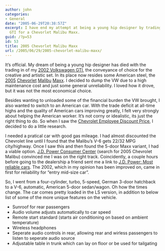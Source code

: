 ```yaml
---
author: john
categories:
- General
date: "2005-06-29T20:38:57Z"
excerpt: I have end my attempt at being a young hip designer by trading my 2002 Volkswagen
  GTI for a Chevorlet Malibu Maxx.
guid: /?p=53
id: 53
title: 2005 Chevorlet Malibu Maxx
url: /2005/06/29/2005-chevorlet-malibu-maxx/
---
```


It&#8217;s official. My dream of being a young hip designer has died with the trading in of my [2002 Volkswagen GTI](http://www.edmunds.com/used/2002/volkswagen/gti/100003548/review.html?tid=edmunds.u.options.leftsidenav..12.Volkswagen*), the conveyance of choice for the creative and artistic set. In its place now resides some American steel, the [2005](http://www.edmunds.com/new/2005/chevrolet/malibumaxx/100396662/researchlanding.html) [Chevorlet](http://www.chevrolet.com) [Malibu](http://www.chevrolet.com/malibu/) [Maxx](http://www.chevrolet.com/malibu/maxx/). I decided to dump the VW due to a high maintenance cost and just some general unreliability. I loved how it drove, but it was not the most economical choice.<!--more-->

Besides wanting to unloaded some of the financial burden the VW brought, I also wanted to switch to an American car. With the trade deficit at all-time highs and the quality of American cars improving greatly, I felt very strongly about helping the American worker. It&#8217;s not corny or idealistic, its just the right thing to do. So when I saw the [Chevrolet Employee Discount Price](http://www.gm.com/employeediscount.do?brandId=ch&cmp=ch_com&version=0), I decided to do a little research.

I needed a pratical car with good gas mileage. I had almost discounted the Chevrolet line until I found that the Malibu&#8217;s V-6 gets 22/32 MPG city/highway. Once I saw this and then found the 5-door Maxx variant, I had a viable option. [J.D. Power Consumer Center](http://www.jdpower.com/cc/auto/ratings/vehicles/FindJdAwards.jsp) (search for 2005 Chevrolet Malibu) convinced me I was on the right track. Coincidently, a couple hours before going to the dealership a friend sent me a link to [J.D. Power: Most reliable cars](http://www.cnn.com/2005/AUTOS/06/29/jdpower_depend_tops/index.html). The 2002, which in my opinion has been improved on, came in first for reliability for &#8220;entry mid-size car&#8221;.

So, I went from a four-cylinder, turbo, 5-speed, German 3-door hatchback to a V-6, automatic, American 5-door sedan/wagon. Oh how the times change. The car comes pretty loaded in the LS version, in addition to below list of some of the more unique features on the vehicle.

  * Sunroof for rear passengers
  * Audio volume adjusts automatically to car speed
  * Remote start standard (starts air conditioning on based on ambient temperature)
  * Wireless headphones
  * Seperate audio controls in rear, allowing rear and wirless passengers to listen to seperate audio source
  * Adjustable table in trunk which can lay on floor or be used for tailgating